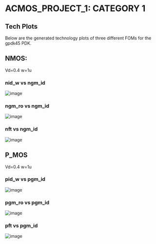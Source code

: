 # ACMOS_PROJECT_1: CATEGORY 1

## Tech Plots
Below are the generated technology plots of three different FOMs for the gpdk45 PDK.

## NMOS:

Vd=0.4
w=1u

### nid_w vs ngm_id
![image](https://github.com/user-attachments/assets/de4d6a7c-880d-44ba-b8b8-5fd0dc33db0c)

### ngm_ro vs ngm_id
![image](https://github.com/user-attachments/assets/2e4833b7-d049-4dda-9264-c75884a03a62)

### nft vs ngm_id
![image](https://github.com/user-attachments/assets/b116f8ac-d75e-4121-a416-074ddf568529)

## P_MOS

Vd=0.4
w=1u

### pid_w vs pgm_id
![image](https://github.com/user-attachments/assets/941558fa-7866-49d6-beeb-5cf207187aeb)

### pgm_ro vs pgm_id
![image](https://github.com/user-attachments/assets/568b4ac5-ca0e-45e5-8e71-8d4353fd0a15)

### pft vs pgm_id
![image](https://github.com/user-attachments/assets/7271bb9a-ad6b-4f94-8de0-5534b3a42f33)
